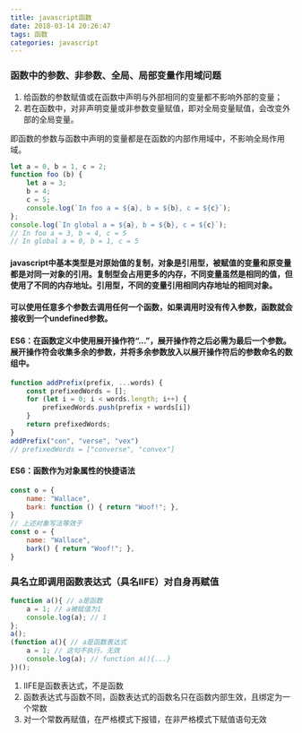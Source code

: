 ```yaml
---
title: javascript函数
date: 2018-03-14 20:26:47
tags: 函数
categories: javascript
---
```

### 函数中的参数、非参数、全局、局部变量作用域问题
1. 给函数的参数赋值或在函数中声明与外部相同的变量都不影响外部的变量；
2. 若在函数中，对非声明变量或非参数变量赋值，即对全局变量赋值，会改变外部的全局变量。

即函数的参数与函数中声明的变量都是在函数的内部作用域中，不影响全局作用域。
<!-- more -->
```javascript
let a = 0, b = 1, c = 2;
function foo (b) {
    let a = 3;
    b = 4;
    c = 5;
    console.log(`In foo a = ${a}, b = ${b}, c = ${c}`);
};
console.log(`In global a = ${a}, b = ${b}, c = ${c}`);
// In foo a = 3, b = 4, c = 5
// In global a = 0, b = 1, c = 5
```
#### javascript中基本类型是对原始值的复制，对象是引用型，被赋值的变量和原变量都是对同一对象的引用。复制型会占用更多的内存，不同变量虽然是相同的值，但使用了不同的内存地址。引用型，不同的变量引用相同内存地址的相同对象。
#### 可以使用任意多个参数去调用任何一个函数，如果调用时没有传入参数，函数就会接收到一个undefined参数。
#### ES6：在函数定义中使用展开操作符“...”，展开操作符之后必需为最后一个参数。展开操作符会收集多余的参数，并将多余参数放入以展开操作符后的参数命名的数组中。
```javascript
function addPrefix(prefix, ...words) {
    const prefixedWords = [];
    for (let i = 0; i < words.length; i++) {
        prefixedWords.push(prefix + words[i])
    }
    return prefixedWords;
}
addPrefix("con", "verse", "vex")
// prefixedWords = ["converse", "convex"]
```
#### ES6：函数作为对象属性的快捷语法
```javascript
const o = {
    name: "Wallace",
    bark: function () { return "Woof!"; },
}
// 上述对象写法等效于
const o = {
    name: "Wallace",
    bark() { return "Woof!"; },
}
```
### 具名立即调用函数表达式（具名IIFE）对自身再赋值
```javascript
function a(){ // a是函数
    a = 1; // a被赋值为1
    console.log(a); // 1
};
a();
(function a(){ // a是函数表达式
    a = 1; // 这句不执行，无效
    console.log(a); // function a(){...}
})();
```
1. IIFE是函数表达式，不是函数
2. 函数表达式与函数不同，函数表达式的函数名只在函数内部生效，且绑定为一个常数
3. 对一个常数再赋值，在严格模式下报错，在非严格模式下赋值语句无效